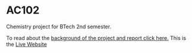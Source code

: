# AC102
Chemistry project for BTech 2nd semester.

To read about the [background of the project and report click here.](https://drive.google.com/file/d/1Wg6rRiFT-FozkI6Bp5JJpq8IkhEy_8mh/view)
This is the [Live Website](https://ac102.herokuapp.com/) 
